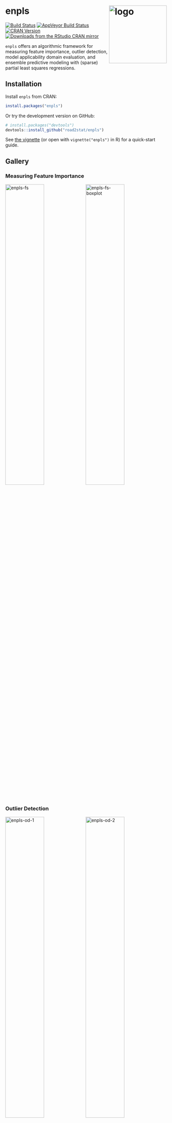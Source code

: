 # enpls  <a href="https://enpls.org"><img src="https://nanx.me/images/project-enpls.png" align="right" alt="logo" height="180" width="180" /></a>

[![Build Status](https://travis-ci.org/road2stat/enpls.svg?branch=master)](https://travis-ci.org/road2stat/enpls)
[![AppVeyor Build Status](https://ci.appveyor.com/api/projects/status/github/road2stat/enpls?branch=master&svg=true)](https://ci.appveyor.com/project/road2stat/enpls)
[![CRAN Version](https://www.r-pkg.org/badges/version/enpls)](https://cran.r-project.org/package=enpls)
[![Downloads from the RStudio CRAN mirror](https://cranlogs.r-pkg.org/badges/enpls)](https://cranlogs.r-pkg.org/badges/enpls)

`enpls` offers an algorithmic framework for measuring feature importance, outlier detection, model applicability domain evaluation, and ensemble predictive modeling with (sparse) partial least squares regressions.

## Installation

Install `enpls` from CRAN:

```r
install.packages("enpls")
```

Or try the development version on GitHub:

```r
# install.packages("devtools")
devtools::install_github("road2stat/enpls")
```

See [the vignette](https://enpls.org/doc/) (or open with `vignette("enpls")` in R) for a quick-start guide.

## Gallery

### Measuring Feature Importance

<img src="https://enpls.org/img/enpls-fs.png" width="49%" alt="enpls-fs">
<img src="https://enpls.org/img/enpls-fs-boxplot.png" width="49%" alt="enpls-fs-boxplot">

### Outlier Detection

<img src="https://enpls.org/img/enpls-od-1.png" width="49%" alt="enpls-od-1">
<img src="https://enpls.org/img/enpls-od-2.png" width="49%" alt="enpls-od-2">

### Model Applicability Domain Evaluation / Ensemble Predictive Modeling

<img src="https://enpls.org/img/enpls-ad.png" width="49%" alt="enpls-ad">
<img src="https://enpls.org/img/enpls-fit.png" width="49%" alt="enpls-fit">

## Links

* Web: [https://enpls.org](https://enpls.org)
* CRAN: [https://cran.r-project.org/package=enpls](https://cran.r-project.org/package=enpls)
* GitHub: [https://github.com/road2stat/enpls](https://github.com/road2stat/enpls)
